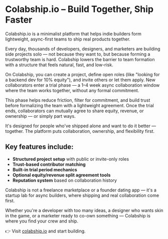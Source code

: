# Colabship.io – Build Together, Ship Faster

Colabship.io is a minimalist platform that helps indie builders form lightweight, async-first teams to ship real products together.

Every day, thousands of developers, designers, and marketers are building side projects solo — not because they want to, but because forming a trustworthy team is hard. Colabship lowers the barrier to team formation with a structure that feels natural, fast, and low-risk.

On Colabship, you can create a project, define open roles (like "looking for a backend dev for 10% equity"), and invite others or let them apply. New collaborators enter a trial phase — a 1–4 week async collaboration window where the team works together, without any formal commitment.

This phase helps reduce friction, filter for commitment, and build trust before formalizing the team with a lightweight agreement. Once the trial ends, collaborators can mutually agree to share equity, revenue, or ownership — or simply part ways.

It's designed for people who've shipped alone and want to do it better — together. The platform puts collaboration, ownership, and flexibility first.

## Key features include:

- **Structured project setup** with public or invite-only roles
- **Trust-based contributor matching**
- **Built-in trial period mechanics**
- **Optional equity/revenue split agreement tools**
- **Reputation system** based on collaboration history

Colabship is not a freelance marketplace or a founder dating app — it's a startup lab for async builders, where shipping and real collaboration come first.

Whether you're a developer with too many ideas, a designer who wants skin in the game, or a marketer ready to co-own something — Colabship is where you find your crew and ship.

👉 Visit [colabship.io](https://colabship.io) and start building. 